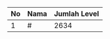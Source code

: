| No | Nama            | Jumlah Level |
|----|-----------------|--------------|
| 1  | #    |    2634        |
